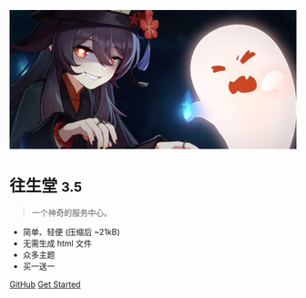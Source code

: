 <!-- _coverpage.md -->

![logo](hutaos.png)

# 往生堂 <small>3.5</small>

> 一个神奇的服务中心。

- 简单、轻便 (压缩后 ~21kB)
- 无需生成 html 文件
- 众多主题
- 买一送一

[GitHub](https://github.com/docsifyjs/docsify/)
[Get Started](README)